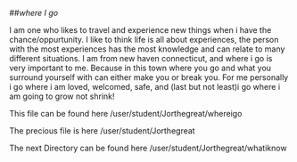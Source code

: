 ##_where I go_

I am one who likes to travel and experience new things when i have the 
chance/oppurtunity. I like to think life is all about experiences, the 
person with the most experiences has the most knowledge and can relate to 
many different situations. I am from new haven connecticut, and where i go 
is very important to me. Because in this town where you go and what you 
surround yourself with can either make you or break you. For me 
personally i go where i am loved, welcomed, safe, and (last but not 
least)i go where i am going to grow not shrink!



This file can be found here /user/student/Jorthegreat/whereigo

The precious file is here /user/student/Jorthegreat

The next Directory can be found here /user/student/Jorthegreat/whatiknow

